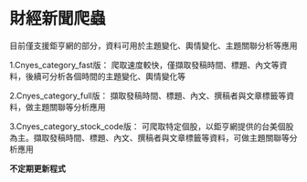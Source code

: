 # **財經新聞爬蟲**

目前僅支援鉅亨網的部分，資料可用於主題變化、輿情變化、主題關聯分析等應用

1.Cnyes_category_fast版：
爬取速度較快，僅擷取發稿時間、標題、內文等資料，後續可分析各個時間的主題變化、輿情變化等

2.Cnyes_category_full版：
擷取發稿時間、標題、內文、撰稿者與文章標籤等資料，做主題關聯等分析應用

3.Cnyes_category_stock_code版：
可爬取特定個股，以鉅亨網提供的台美個股為主。擷取發稿時間、標題、內文、撰稿者與文章標籤等資料，可做主題關聯等分析應用


**不定期更新程式**
